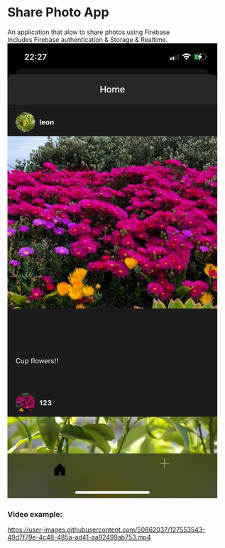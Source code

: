# Share Photo App
An application that alow to share photos using Firebase<br>
Includes Firebase authentication & Storage & Realtime.<br>
![feedpage](https://github.com/LeonGrn/PhotoShareApp/blob/main/feedpage.jpeg)
### Video example:<br>

https://user-images.githubusercontent.com/50862037/127553543-49d7f79e-4c48-485a-ad41-aa92499ab753.mp4



